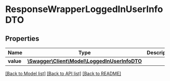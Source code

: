 # ResponseWrapperLoggedInUserInfoDTO

## Properties
Name | Type | Description | Notes
------------ | ------------- | ------------- | -------------
**value** | [**\Swagger\Client\Model\LoggedInUserInfoDTO**](LoggedInUserInfoDTO.md) |  | [optional] 

[[Back to Model list]](../README.md#documentation-for-models) [[Back to API list]](../README.md#documentation-for-api-endpoints) [[Back to README]](../README.md)



